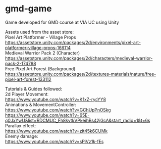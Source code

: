 # gmd-game
Game developed for GMD course at VIA UC using Unity


Assets used from the asset store:\
Pixel Art Platformer - Village Props\
https://assetstore.unity.com/packages/2d/environments/pixel-art-platformer-village-props-166114 \
Medieval Warrior Pack 2 (Character)\
https://assetstore.unity.com/packages/2d/characters/medieval-warrior-pack-2-174788 \
Free Pixel Art Forest (Background)\
https://assetstore.unity.com/packages/2d/textures-materials/nature/free-pixel-art-forest-133112 

Tutorials & Guides followed:\
2d Player Movement:\
https://www.youtube.com/watch?v=K1xZ-rycYY8 \
Animations & MovementController:\
https://www.youtube.com/watch?v=GChUpPnOSkg \
https://www.youtube.com/watch?v=65E-q0JxYwU&list=RDCMUC_Fh8kvtkVPkeihBs42jGcA&start_radio=1&t=6s \
Parallax effect:\
https://www.youtube.com/watch?v=zit45k6CUMk \
Enemy damage:\
https://www.youtube.com/watch?v=sPiVz1k-fEs
